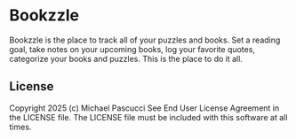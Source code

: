# Bookzzle
Bookzzle is the place to track all of your puzzles and books. Set a reading goal, take notes on your upcoming books, log your favorite quotes, categorize your books and puzzles. This is the place to do it all.

## License

Copyright 2025 (c) Michael Pascucci
See End User License Agreement in the LICENSE file. 
The LICENSE file must be included with this software at all times.
